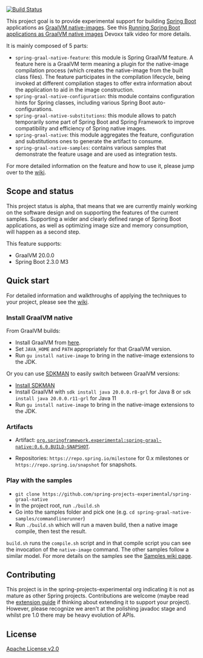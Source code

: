 [![Build Status](https://ci.spring.io/api/v1/teams/spring-graal-native/pipelines/spring-graal-native/badge)](https://ci.spring.io/teams/spring-graal-native/pipelines/spring-graal-native)

This project goal is to provide experimental support for building [Spring Boot](https://spring.io/projects/spring-boot) applications as [GraalVM native-images](https://www.graalvm.org/docs/reference-manual/native-image/).
See this [Running Spring Boot applications as GraalVM native images](https://www.youtube.com/watch?v=3eoAxphAUIg) Devoxx talk video for more details.

It is mainly composed of 5 parts:

- `spring-graal-native-feature`: this module is Spring GraalVM feature. A feature here is a GraalVM term meaning a plugin for the native-image compilation process (which creates the native-image from the built class files). The feature participates in the compilation lifecycle, being invoked at different compilation stages to offer extra information about the application to aid in the image construction.
- `spring-graal-native-configuration`: this module contains configuration hints for Spring classes, including various Spring Boot auto-configurations.
- `spring-graal-native-substitutions`: this module allows to patch temporarily some part of Spring Boot and Spring Framework to improve compatibility and efficiency of Spring native images.
- `spring-graal-native`: this module aggregates the feature, configuration and substitutions ones to generate the artifact to consume.
- `spring-graal-native-samples`: contains various samples that demonstrate the feature usage and are used as integration tests.

For more detailed information on the feature and how to use it, please jump over to the [wiki](https://github.com/spring-projects-experimental/spring-graal-native/wiki). 

## Scope and status

This project status is alpha, that means that we are currently mainly working on the software design and on supporting the features of the current samples.
Supporting a wider and clearly defined range of Spring Boot applications, as well as optimizing image size and memory consumption, will happen as a second step.   

This feature supports:

- GraalVM 20.0.0
- Spring Boot 2.3.0 M3

## Quick start

For detailed information and walkthroughs of applying the techniques to your project, please see the [wiki](https://github.com/spring-projects-experimental/spring-graal-native/wiki).

### Install GraalVM native

From GraalVM builds:

- Install GraalVM from [here](https://github.com/graalvm/graalvm-ce-builds/releases).
- Set `JAVA_HOME` and `PATH` appropriately for that GraalVM version.
- Run `gu install native-image` to bring in the native-image extensions to the JDK.

Or you can use [SDKMAN](https://sdkman.io/) to easily switch between GraalVM versions:

- [Install SDKMAN](https://sdkman.io/install)
- Install GraalVM with `sdk install java 20.0.0.r8-grl` for Java 8 or `sdk install java 20.0.0.r11-grl` for Java 11
- Run `gu install native-image` to bring in the native-image extensions to the JDK.

### Artifacts

- Artifact: [`org.springframework.experimental:spring-graal-native:0.6.0.BUILD-SNAPSHOT`](https://repo.spring.io/snapshot/org/springframework/experimental/spring-graal-native/0.6.0.BUILD-SNAPSHOT/spring-graal-native-0.6.0.BUILD-SNAPSHOT.jar).

- Repositories: `https://repo.spring.io/milestone` for 0.x milestones or `https://repo.spring.io/snapshot` for snapshots.
 
### Play with the samples

- `git clone https://github.com/spring-projects-experimental/spring-graal-native`
- In the project root, run `./build.sh` 
- Go into the samples folder and pick one (e.g. `cd spring-graal-native-samples/commandlinerunner`)
- Run `./build.sh` which will run a maven build, then a native image compile, then test the result.

`build.sh` runs the `compile.sh` script and in that compile script you can see the invocation of the `native-image` command. The other samples follow a similar model. For more details on the samples see the [Samples wiki page](https://github.com/spring-projects-experimental/spring-graal-native/wiki/Samples).

## Contributing

This project is in the spring-projects-experimental org indicating it is not as mature as other Spring projects. Contributions are welcome (maybe read the [extension guide](https://github.com/spring-projects-experimental/spring-graal-native/wiki/ExtensionGuide) if thinking about extending it to support your project). However, please recognize we aren't at the polishing javadoc stage and whilst pre 1.0 there may be heavy evolution of APIs.


## License

[Apache License v2.0](https://www.apache.org/licenses/LICENSE-2.0)
